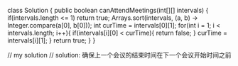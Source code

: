 class Solution {
    public boolean canAttendMeetings(int[][] intervals) {
        if(intervals.length <= 1) return true;
        Arrays.sort(intervals, (a, b) -> Integer.compare(a[0], b[0]));
        int curTime = intervals[0][1];
        for(int i = 1; i < intervals.length; i++){
            if(intervals[i][0] < curTime){
                return false;
            }
            curTime = intervals[i][1];
        }
        return true;
    }
}

// my solution
// solution: 确保上一个会议的结束时间在下一个会议开始时间之前